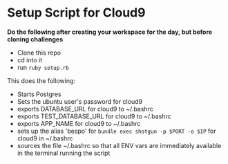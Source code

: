 # Setup Script for Cloud9

**Do the following after creating your workspace for the day, but before cloning challenges**

- Clone this repo
- cd into it
- run `ruby setup.rb`

This does the following:

- Starts Postgres
- Sets the ubuntu user's password for cloud9
- exports DATABASE_URL for cloud9 to ~/.bashrc
- exports TEST_DATABASE_URL for cloud9 to ~/.bashrc
- exports APP_NAME for cloud9 to ~/.bashrc
- sets up the alias 'bespo' for `bundle exec shotgun -p $PORT -o $IP` for cloud9 in ~/.bashrc
- sources the file ~/.bashrc so that all ENV vars are immediately available in the terminal running the script
